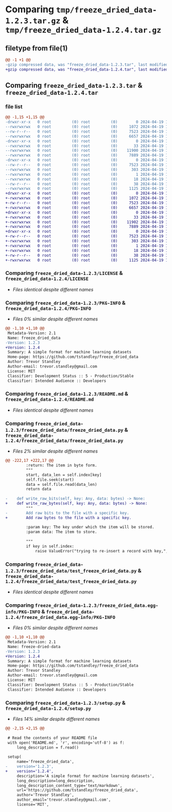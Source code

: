 # Comparing `tmp/freeze_dried_data-1.2.3.tar.gz` & `tmp/freeze_dried_data-1.2.4.tar.gz`

## filetype from file(1)

```diff
@@ -1 +1 @@
-gzip compressed data, was "freeze_dried_data-1.2.3.tar", last modified: Fri Apr 19 18:02:04 2024, max compression
+gzip compressed data, was "freeze_dried_data-1.2.4.tar", last modified: Fri Apr 19 18:11:07 2024, max compression
```

## Comparing `freeze_dried_data-1.2.3.tar` & `freeze_dried_data-1.2.4.tar`

### file list

```diff
@@ -1,15 +1,15 @@
-drwxr-xr-x   0 root         (0) root         (0)        0 2024-04-19 18:02:04.705601 freeze_dried_data-1.2.3/
--rwxrwxrwx   0 root         (0) root         (0)     1072 2024-04-19 17:43:53.000000 freeze_dried_data-1.2.3/LICENSE
--rw-r--r--   0 root         (0) root         (0)     7523 2024-04-19 18:02:04.705601 freeze_dried_data-1.2.3/PKG-INFO
--rwxrwxrwx   0 root         (0) root         (0)     6657 2024-04-19 17:43:53.000000 freeze_dried_data-1.2.3/README.md
-drwxr-xr-x   0 root         (0) root         (0)        0 2024-04-19 18:02:04.705601 freeze_dried_data-1.2.3/freeze_dried_data/
--rwxrwxrwx   0 root         (0) root         (0)       33 2024-04-19 17:43:53.000000 freeze_dried_data-1.2.3/freeze_dried_data/__init__.py
--rwxrwxrwx   0 root         (0) root         (0)    11900 2024-04-19 17:54:08.000000 freeze_dried_data-1.2.3/freeze_dried_data/freeze_dried_data.py
--rwxrwxrwx   0 root         (0) root         (0)     7889 2024-04-19 17:43:53.000000 freeze_dried_data-1.2.3/freeze_dried_data/test_freeze_dried_data.py
-drwxr-xr-x   0 root         (0) root         (0)        0 2024-04-19 18:02:04.705601 freeze_dried_data-1.2.3/freeze_dried_data.egg-info/
--rw-r--r--   0 root         (0) root         (0)     7523 2024-04-19 18:02:04.000000 freeze_dried_data-1.2.3/freeze_dried_data.egg-info/PKG-INFO
--rwxrwxrwx   0 root         (0) root         (0)      303 2024-04-19 18:02:04.000000 freeze_dried_data-1.2.3/freeze_dried_data.egg-info/SOURCES.txt
--rwxrwxrwx   0 root         (0) root         (0)        1 2024-04-19 18:02:04.000000 freeze_dried_data-1.2.3/freeze_dried_data.egg-info/dependency_links.txt
--rwxrwxrwx   0 root         (0) root         (0)       18 2024-04-19 18:02:04.000000 freeze_dried_data-1.2.3/freeze_dried_data.egg-info/top_level.txt
--rw-r--r--   0 root         (0) root         (0)       38 2024-04-19 18:02:04.705601 freeze_dried_data-1.2.3/setup.cfg
--rwxrwxrwx   0 root         (0) root         (0)     1125 2024-04-19 18:02:02.000000 freeze_dried_data-1.2.3/setup.py
+drwxr-xr-x   0 root         (0) root         (0)        0 2024-04-19 18:11:07.026433 freeze_dried_data-1.2.4/
+-rwxrwxrwx   0 root         (0) root         (0)     1072 2024-04-19 17:43:53.000000 freeze_dried_data-1.2.4/LICENSE
+-rw-r--r--   0 root         (0) root         (0)     7523 2024-04-19 18:11:07.026433 freeze_dried_data-1.2.4/PKG-INFO
+-rwxrwxrwx   0 root         (0) root         (0)     6657 2024-04-19 17:43:53.000000 freeze_dried_data-1.2.4/README.md
+drwxr-xr-x   0 root         (0) root         (0)        0 2024-04-19 18:11:07.026433 freeze_dried_data-1.2.4/freeze_dried_data/
+-rwxrwxrwx   0 root         (0) root         (0)       33 2024-04-19 17:43:53.000000 freeze_dried_data-1.2.4/freeze_dried_data/__init__.py
+-rwxrwxrwx   0 root         (0) root         (0)    11902 2024-04-19 18:10:24.000000 freeze_dried_data-1.2.4/freeze_dried_data/freeze_dried_data.py
+-rwxrwxrwx   0 root         (0) root         (0)     7889 2024-04-19 17:43:53.000000 freeze_dried_data-1.2.4/freeze_dried_data/test_freeze_dried_data.py
+drwxr-xr-x   0 root         (0) root         (0)        0 2024-04-19 18:11:07.026433 freeze_dried_data-1.2.4/freeze_dried_data.egg-info/
+-rw-r--r--   0 root         (0) root         (0)     7523 2024-04-19 18:11:06.000000 freeze_dried_data-1.2.4/freeze_dried_data.egg-info/PKG-INFO
+-rwxrwxrwx   0 root         (0) root         (0)      303 2024-04-19 18:11:06.000000 freeze_dried_data-1.2.4/freeze_dried_data.egg-info/SOURCES.txt
+-rwxrwxrwx   0 root         (0) root         (0)        1 2024-04-19 18:11:06.000000 freeze_dried_data-1.2.4/freeze_dried_data.egg-info/dependency_links.txt
+-rwxrwxrwx   0 root         (0) root         (0)       18 2024-04-19 18:11:06.000000 freeze_dried_data-1.2.4/freeze_dried_data.egg-info/top_level.txt
+-rw-r--r--   0 root         (0) root         (0)       38 2024-04-19 18:11:07.026433 freeze_dried_data-1.2.4/setup.cfg
+-rwxrwxrwx   0 root         (0) root         (0)     1125 2024-04-19 18:11:00.000000 freeze_dried_data-1.2.4/setup.py
```

### Comparing `freeze_dried_data-1.2.3/LICENSE` & `freeze_dried_data-1.2.4/LICENSE`

 * *Files identical despite different names*

### Comparing `freeze_dried_data-1.2.3/PKG-INFO` & `freeze_dried_data-1.2.4/PKG-INFO`

 * *Files 0% similar despite different names*

```diff
@@ -1,10 +1,10 @@
 Metadata-Version: 2.1
 Name: freeze_dried_data
-Version: 1.2.3
+Version: 1.2.4
 Summary: A simple format for machine learning datasets
 Home-page: https://github.com/tstandley/freeze_dried_data
 Author: Trevor Standley
 Author-email: trevor.standley@gmail.com
 License: MIT
 Classifier: Development Status :: 5 - Production/Stable
 Classifier: Intended Audience :: Developers
```

### Comparing `freeze_dried_data-1.2.3/README.md` & `freeze_dried_data-1.2.4/README.md`

 * *Files identical despite different names*

### Comparing `freeze_dried_data-1.2.3/freeze_dried_data/freeze_dried_data.py` & `freeze_dried_data-1.2.4/freeze_dried_data/freeze_dried_data.py`

 * *Files 2% similar despite different names*

```diff
@@ -222,17 +222,17 @@
         :return: The item in byte form.
         """
         start, data_len = self.index[key]
         self.file.seek(start)
         data = self.file.read(data_len)
         return data
     
-    def write_raw_bits(self, key: Any, data: bytes) -> None:
+    def write_raw_bytes(self, key: Any, data: bytes) -> None:
         """
-        Add raw bits to the file with a specific key.
+        Add raw bytes to the file with a specific key.
 
         :param key: The key under which the item will be stored.
         :param data: The item to store.
 
         """
         if key in self.index:
             raise ValueError("trying to re-insert a record with key,", key, "FDD cannot re-assign items.")
```

### Comparing `freeze_dried_data-1.2.3/freeze_dried_data/test_freeze_dried_data.py` & `freeze_dried_data-1.2.4/freeze_dried_data/test_freeze_dried_data.py`

 * *Files identical despite different names*

### Comparing `freeze_dried_data-1.2.3/freeze_dried_data.egg-info/PKG-INFO` & `freeze_dried_data-1.2.4/freeze_dried_data.egg-info/PKG-INFO`

 * *Files 0% similar despite different names*

```diff
@@ -1,10 +1,10 @@
 Metadata-Version: 2.1
 Name: freeze-dried-data
-Version: 1.2.3
+Version: 1.2.4
 Summary: A simple format for machine learning datasets
 Home-page: https://github.com/tstandley/freeze_dried_data
 Author: Trevor Standley
 Author-email: trevor.standley@gmail.com
 License: MIT
 Classifier: Development Status :: 5 - Production/Stable
 Classifier: Intended Audience :: Developers
```

### Comparing `freeze_dried_data-1.2.3/setup.py` & `freeze_dried_data-1.2.4/setup.py`

 * *Files 14% similar despite different names*

```diff
@@ -2,15 +2,15 @@
 
 # Read the contents of your README file
 with open('README.md', 'r', encoding='utf-8') as f:
     long_description = f.read()
 
 setup(
     name='freeze_dried_data',
-    version='1.2.3',
+    version='1.2.4',
     description='A simple format for machine learning datasets',
     long_description=long_description,
     long_description_content_type='text/markdown',
     url='https://github.com/tstandley/freeze_dried_data',
     author='Trevor Standley',
     author_email='trevor.standley@gmail.com',
     license='MIT',
```

